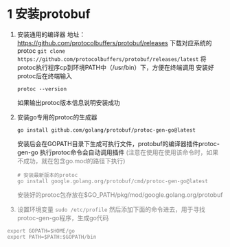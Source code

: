 # 1 安装protobuf
1. 安装通用的编译器
地址： https://github.com/protocolbuffers/protobuf/releases
下载对应系统的protoc
`git clone https://github.com/protocolbuffers/protobuf/releases/latest`
将protoc执行程序cp到环境PATH中（/usr/bin）下，方便在终端调用
安装好protoc后在终端输入
    ```shell
    protoc --version
    ```
    如果输出protoc版本信息说明安装成功
2. 安装go专用的protoc的生成器
    ```shell
    go install github.com/golang/protobuf/protoc-gen-go@latest
    ```
    安装后会在GOPATH目录下生成可执行文件，protobuf的编译器插件protoc-gen-go
    执行protoc命令会自动调用插件
    <font color=gray>(注意在使用在使用该命令时，如果不成功，就在包含go.mod的路径下执行)</front>

    ```shell
    # 安装最新版本的protoc
    go install google.golang.org/protobuf/cmd/protoc-gen-go@latest
    ```
    安装好的protoc包存放在$GO_PATH/pkg/mod/google.golang.org/protobuf
3. 设置环境变量
```sudo /etc/profile```
然后添加下面的命令进去，用于寻找protoc-gen-go程序，生成go代码
```shell
export GOPATH=$HOME/go 
export PATH=$PATH:$GOPATH/bin
```
